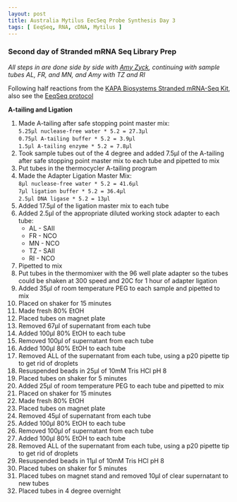 ```yaml
---
layout: post
title: Australia Mytilus EecSeq Probe Synthesis Day 3
tags: [ EeqSeq, RNA, cDNA, Mytilus ]
---
```


### Second day of Stranded mRNA Seq Library Prep
_All steps in are done side by side with [Amy Zyck](https://github.com/amaeliazyck), continuing with sample tubes AL, FR, and MN, and Amy with TZ and RI_

Following half reactions from the [KAPA Biosystems Stranded mRNA-Seq Kit](https://www.kapabiosystems.com/product-applications/products/next-generation-sequencing-2/rna-library-preparation-2/kapa-stranded-mrna-seq-kits/#accordion-order), also see the [EeqSeq protocol](https://github.com/jpuritz/EecSeq/blob/master/Protocol.md#stranded-mrna-seq-library-prep)

**A-tailing and Ligation**

1. Made A-tailing after safe stopping point master mix:  
  `5.25μl nuclease-free water * 5.2 = 27.3μl`  
  `0.75μl A-tailing buffer * 5.2 = 3.9μl`  
  `1.5μl A-tailing enzyme * 5.2 = 7.8μl`
2. Took sample tubes out of the 4 degree and added 7.5μl of the A-tailing after safe stopping point master mix to each tube and pipetted to mix  
3. Put tubes in the thermocycler A-tailing program
4. Made the Adapter Ligation Master Mix:  
  `8μl nuclease-free water * 5.2 = 41.6μl`  
  `7μl ligation buffer * 5.2 = 36.4μl`  
  `2.5μl DNA ligase * 5.2 = 13μl`  
5. Added 17.5μl of the ligation master mix to each tube
6. Added 2.5μl of the appropriate diluted working stock adapter to each tube:  
    - AL - SAII
    - FR - NCO
    - MN - NCO
    - TZ - SAII
    - RI - NCO
7. Pipetted to mix
8. Put tubes in the thermomixer with the 96 well plate adapter so the tubes could be shaken at 300 speed and 20C for 1 hour of adapter ligation
10. Added 35μl of room temperature PEG to each sample and pipetted to mix
11. Placed on shaker for 15 minutes
12. Made fresh 80% EtOH
13. Placed tubes on magnet plate
14. Removed 67μl of supernatant from each tube
15. Added 100μl 80% EtOH to each tube  
16. Removed 100μl of supernatant from each tube
17.  Added 100μl 80% EtOH to each tube  
18. Removed ALL of the supernatant from each tube, using a p20 pipette tip to get rid of droplets
19. Resuspended beads in 25μl of 10mM Tris HCl pH 8
20. Placed tubes on shaker for 5 minutes
21. Added 25μl of room temperature PEG to each tube and pipetted to mix
22. Placed on shaker for 15 minutes
23. Made fresh 80% EtOH
24. Placed tubes on magnet plate
25. Removed 45μl of supernatant from each tube
26. Added 100μl 80% EtOH to each tube  
27. Removed 100μl of supernatant from each tube
28. Added 100μl 80% EtOH to each tube  
29. Removed ALL of the supernatant from each tube, using a p20 pipette tip to get rid of droplets
30. Resuspended beads in 11μl of 10mM Tris HCl pH 8
31. Placed tubes on shaker for 5 minutes
32. Placed tubes on magnet stand and removed 10μl of clear supernatant to new tubes
33. Placed tubes in 4 degree overnight
